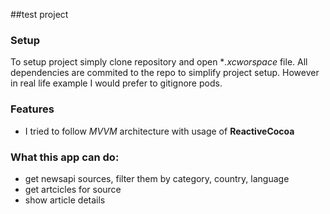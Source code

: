 ##test project
### Setup
To setup project simply clone repository and open **.xcworspace* file. All dependencies are commited to the repo to simplify project setup. However in real life example I would prefer to gitignore pods.

### Features

* I tried to follow *MVVM* architecture with usage of **ReactiveCocoa**

### What this app can do:

* get newsapi sources, filter them by category, country, language
* get artcicles for source
* show article details


